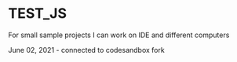 # TEST_JS

For small sample projects I can work on IDE and different computers

June 02, 2021 - connected to codesandbox fork

